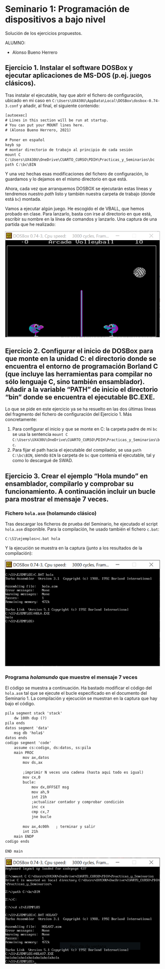# Seminario 1: Programación de dispositivos a bajo nivel

Solución de los ejercicios propuestos.

ALUMNO:
* Alonso Bueno Herrero

## Ejercicio 1. Instalar el software DOSBox y ejecutar aplicaciones de MS-DOS (p.ej. juegos clásicos).

Tras instalar el ejecutable, hay que abrir el fichero de configuración, ubicado en mi caso en `C:\Users\UX430U\AppData\Local\DOSBox\dosbox-0.74-3.conf` y añadir, al final, el siguiente contenido:

```
[autoexec]
# Lines in this section will be run at startup.
# You can put your MOUNT lines here. 
# (Alonso Bueno Herrero, 2021)

# Poner en español
keyb sp  
# montar directorio de trabajo al principio de cada sesión
mount C C:\Users\UX430U\OneDrive\CUARTO_CURSO\PDIH\Practicas_y_Seminarios\bc
path C:\bc\BIN
```

Y una vez hechas esas modificaciones del fichero de configuración, lo guardamos y lo dejamos en el mismo directorio en que está. 

Ahora, cada vez que arranquemos DOSBOX se ejecutarán estas líneas y tendremos nuestro *path* listo y también nuestra carpeta de trabajo (donde está `bc`) montada. 

Vamos a ejecutar algún juego. He escogido el de VBALL, que hemos probado en clase. Para lanzarlo, basta con irse al directorio en que está, escribir su nombre en la línea de comandos y lanzarlo. Una captura de una partida que he realizado:

![vball](./vball.PNG)

## Ejercicio 2. Configurar el inicio de DOSBox para que monte en la unidad C: el directorio donde se encuentra el entorno de programación Borland C (que incluye las herramientas para compilar no sólo lenguaje C, sino también ensamblador). Añadir a la variable “PATH” de inicio el directorio “bin” donde se encuentra el ejecutable BC.EXE. 

Lo que se pide en este ejercicio ya se ha resuelto en las dos últimas líneas del fragmento del fichero de configuración del Ejercicio 1. Más concretamente:

1. Para configurar el inicio y que se monte en C: la carpeta padre de mi `bc` se usa la sentencia `mount C C:\Users\UX430U\OneDrive\CUARTO_CURSO\PDIH\Practicas_y_Seminarios\bc`.
2. Para fijar el path hacia el ejecutable del compilador, se usa `path C:\bc\BIN`, siendo `BIN` la carpeta de `bc` que contenía el ejecutable, tal y como lo descargué de SWAD.

## Ejercicio 3. Crear el ejemplo “Hola mundo” en ensamblador, compilarlo y comprobar su funcionamiento. A continuación incluir un bucle para mostrar el mensaje 7 veces.

### Fichero `hola.asm` (holamundo clásico)

Tras descargar los ficheros de prueba del Seminario, he ejecutado el script `hola.asm` disponible. Para la compilación, he usado también el fichero `c.bat`:

```
C:\S1\ejemplos>c.bat hola
```

Y la ejecución se muestra en la captura (junto a los resultados de la compilación):

![Captura: hola.png](./hola.PNG)

### Programa *holamundo* que muestre el mensaje 7 veces

El código se muestra a continuación. Ha bastado modificar el código del `hola.asm` tal que se ejecute el bucle especificado en el documento del Seminario 1. La compilación y ejecución se muestran en la captura que hay bajo el código.

```
pila segment stack 'stack'
	dw 100h dup (?)
pila ends
datos segment 'data'
	msg db 'hola$'
datos ends
codigo segment 'code'
	assume cs:codigo, ds:datos, ss:pila
	main PROC
		mov ax,datos
		mov ds,ax

		;imprimir N veces una cadena (hasta aqui todo es igual)
		mov cx,0
		bucle:
			mov dx,OFFSET msg
			mov ah,9
			int 21h
			;actualizar contador y comprobar condición
			inc cx
			cmp cx,7
			jne bucle

		mov ax,4c00h   ; terminar y salir
		int 21h
	main ENDP
codigo ends

END main
``` 

![Captura: holax7.png](./holax7.PNG)